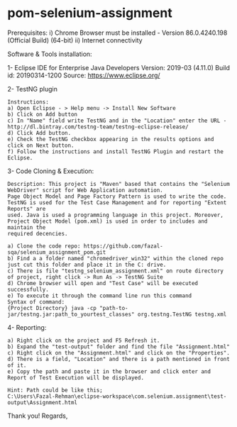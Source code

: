 # pom-selenium-assignment

Prerequisites: 
	i)  Chrome Browser must be installed - Version 86.0.4240.198 (Official Build) (64-bit)
	ii) Internet connectivity
	
Software & Tools installation: 

1- Eclipse IDE for Enterprise Java Developers 
	Version: 2019-03 (4.11.0)
	Build id: 20190314-1200
	Source: https://www.eclipse.org/ 

2- TestNG plugin 

	Instructions: 
	a) Open Eclipse - > Help menu -> Install New Software 
	b) Click on Add button 
	c) In "Name" field write TestNG and in the "Location" enter the URL - http://dl.bintray.com/testng-team/testng-eclipse-release/
	d) Click Add button.
	e) Check the TestNG checkbox appearing in the results options and click on Next button. 
	f) Follow the instructions and install TestNG Plugin and restart the Eclipse. 

3- Code Cloning & Execution:

	Description: This project is "Maven" based that contains the "Selenium WebDriver" script for Web Application automation. 
	Page Object Model and Page Factory Pattern is used to write the code. TestNG is used for the Test Case Management and for reporting "Extent Reports" are
	used. Java is used a programming language in this project. Moreover, Project Object Model (pom.xml) is used in order to includes and maintain the
	required decencies. 

	a) Clone the code repo: https://github.com/fazal-sqa/selenium_assignment_pom.git
	b) Find a a folder named "chromedriver_win32" within the cloned repo just cut this folder and place it in the C: drive.
	c) There is file "testng_selenium_assignment.xml" on route directory of project, right click -> Run As -> TestNG Suite
	d) Chrome browser will open and "Test Case" will be executed successfully.
	e) To execute it through the command line run this command 
	Syntax of command:
	{Project Directory} java -cp "path-to-jar/testng.jar:path_to_yourtest_classes" org.testng.TestNG testng.xml

4- Reporting:

	a) Right click on the project and F5 Refresh it.
	b) Expand the "test-output" folder and find the file "Assignment.html" 
	c) Right click on the "Assignment.html" and click on the "Properties".
	d) There is a field, "Location" and there is a path mentioned in front of it.
	e) Copy the path and paste it in the browser and click enter and Report of Test Execution will be displayed.

	Hint: Path could be like this; 
	C:\Users\Fazal-Rehman\eclipse-workspace\com.selenium.assignment\test-output\Assignment.html


Thank you!
Regards,
